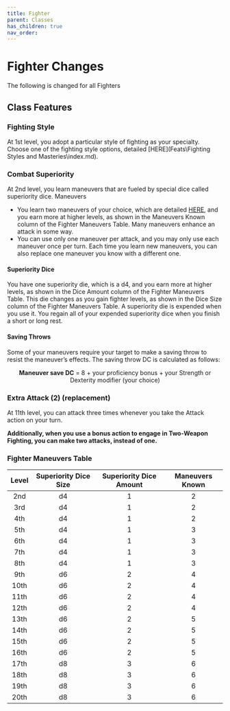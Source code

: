 ```yaml
---
title: Fighter
parent: Classes
has_children: true
nav_order: 
---
```


# Fighter Changes
The following is changed for all Fighters

## Class Features

### Fighting Style
At 1st level, you adopt a particular style of fighting as your specialty. Choose one of the fighting style options, detailed [HERE](Feats\Fighting Styles and Masteries\index.md).

### Combat Superiority
At 2nd level, you learn maneuvers that are fueled by special dice called superiority dice.
Maneuvers
- You learn two maneuvers of your choice, which are detailed [HERE](Classes\Fighter\Maneuvers\index.md), and you earn more at higher levels, as shown in the Maneuvers Known column of the Fighter Maneuvers Table. Many maneuvers enhance an attack in some way. 
- You can use only one maneuver per attack, and you may only use each maneuver once per turn.
Each time you learn new maneuvers, you can also replace one maneuver you know with a different one.

#### Superiority Dice
You have one superiority die, which is a d4, and you earn more at higher levels, as shown in the Dice Amount column of the Fighter Maneuvers Table. This die changes as you gain fighter levels, as shown in the Dice Size column of the Fighter Maneuvers Table. A superiority die is expended when you use it. You regain all of your expended superiority dice when you finish a short or long rest.

#### Saving Throws
Some of your maneuvers require your target to make a saving throw to resist the maneuver’s effects. The saving throw DC is calculated as follows:

<center>

**Maneuver save DC** = 8 + your proficiency bonus + your Strength or Dexterity modifier (your choice)

</center>

### Extra Attack (2) (replacement)
At 11th level, you can attack three times whenever you take the Attack action on your turn. 

**Additionally, when you use a bonus action to engage in Two-Weapon Fighting, you can make two attacks, instead of one.**

### Fighter Maneuvers Table

<div class='classTable'>

| Level | Superiority Dice Size | Superiority Dice Amount | Maneuvers Known |
|:---:|:-:|:-:|:-:|
| 2nd | d4 | 1 | 2 |
| 3rd | d4 | 1 | 2 |
| 4th | d4 | 1 | 2 |
| 5th | d4 | 1 | 3 |
| 6th | d4 | 1 | 3 |
| 7th | d4 | 1 | 3 |
| 8th | d4 | 1 | 3 |
| 9th | d6 | 2 | 4 |
| 10th | d6 | 2 | 4 |
| 11th | d6 | 2 | 4 |
| 12th | d6 | 2 | 4 |
| 13th | d6 | 2 | 5 |
| 14th | d6 | 2 | 5 |
| 15th | d6 | 2 | 5 |
| 16th | d6 | 2 | 5 |
| 17th | d8 | 3 | 6 |
| 18th | d8 | 3 | 6 |
| 19th | d8 | 3 | 6 |
| 20th | d8 | 3 | 6 |

</div>
